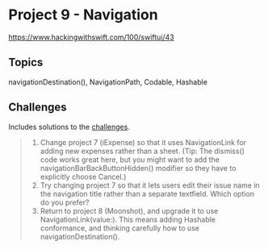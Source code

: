 # Project 9 - Navigation

https://www.hackingwithswift.com/100/swiftui/43

## Topics

navigationDestination(), NavigationPath, Codable, Hashable

## Challenges

Includes solutions to the [challenges](https://www.hackingwithswift.com/books/ios-swiftui/navigation-wrap-up).
>1. Change project 7 (iExpense) so that it uses NavigationLink for adding new expenses rather than a sheet. (Tip: The dismiss() code works great here, but you might want to add the navigationBarBackButtonHidden() modifier so they have to explicitly choose Cancel.)
>2. Try changing project 7 so that it lets users edit their issue name in the navigation title rather than a separate textfield. Which option do you prefer?
>3. Return to project 8 (Moonshot), and upgrade it to use NavigationLink(value:). This means adding Hashable conformance, and thinking carefully how to use navigationDestination().
